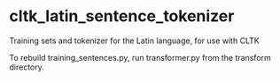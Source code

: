 cltk_latin_sentence_tokenizer
=============================

Training sets and tokenizer for the Latin language, for use with CLTK

To rebuild training_sentences.py, run transformer.py from the transform directory.
